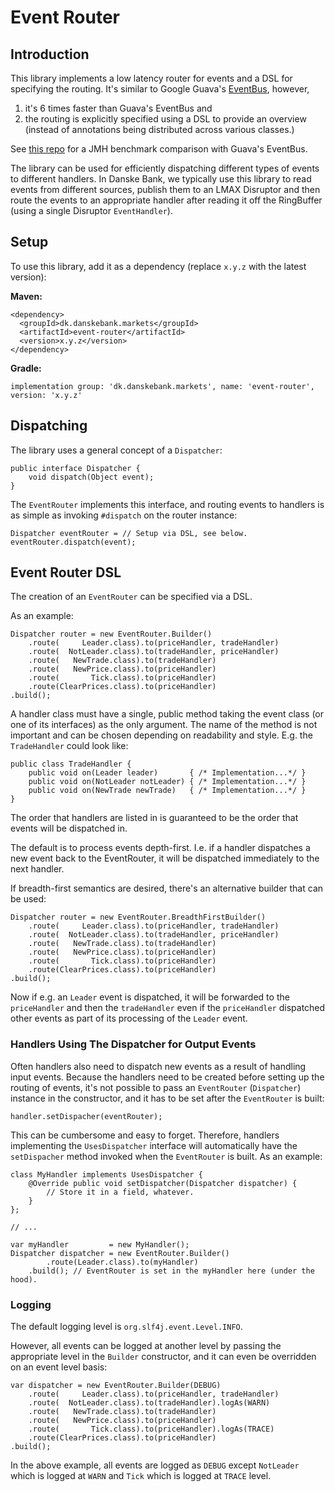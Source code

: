 # Event Router

## Introduction

This library implements a low latency router for events and a DSL for specifying the routing.
It's similar to Google Guava's [EventBus](https://github.com/google/guava/wiki/EventBusExplained), however,

1. it's 6 times faster than Guava's EventBus and
2. the routing is explicitly specified using a DSL to provide an overview (instead of annotations being distributed across various classes.)

See [this repo](https://github.com/danskemarkets/jmh-event-router) for a JMH benchmark comparison with Guava's EventBus.

The library can be used for efficiently dispatching different types of events to different handlers. In Danske Bank, we 
typically use this library to read events from different sources, publish them to an LMAX Disruptor and then route the
events to an appropriate handler after reading it off the RingBuffer (using a single Disruptor `EventHandler`).

## Setup

To use this library, add it as a dependency (replace `x.y.z` with the latest version):

**Maven:**

    <dependency>
      <groupId>dk.danskebank.markets</groupId>
      <artifactId>event-router</artifactId>
      <version>x.y.z</version>
    </dependency>

**Gradle:**

    implementation group: 'dk.danskebank.markets', name: 'event-router', version: 'x.y.z'

## Dispatching

The library uses a general concept of a `Dispatcher`:

    public interface Dispatcher {
        void dispatch(Object event);
    }

The `EventRouter` implements this interface, and routing events to handlers is as simple as invoking `#dispatch`
on the router instance:

    Dispatcher eventRouter = // Setup via DSL, see below.
    eventRouter.dispatch(event);

## Event Router DSL

The creation of an `EventRouter` can be specified via a DSL.

As an example:

    Dispatcher router = new EventRouter.Builder()
        .route(     Leader.class).to(priceHandler, tradeHandler)
        .route(  NotLeader.class).to(tradeHandler, priceHandler)
        .route(   NewTrade.class).to(tradeHandler)
        .route(   NewPrice.class).to(priceHandler)
        .route(       Tick.class).to(priceHandler)
        .route(ClearPrices.class).to(priceHandler)
    .build();

A handler class must have a single, public method taking the event class (or one of its interfaces) as the only argument.
The name of the method is not important and can be chosen depending on readability and style. E.g. the `TradeHandler` could
look like:

    public class TradeHandler {
        public void on(Leader leader)       { /* Implementation...*/ }
        public void on(NotLeader notLeader) { /* Implementation...*/ }
        public void on(NewTrade newTrade)   { /* Implementation...*/ }
    }

The order that handlers are listed in is guaranteed to be the order that events will be dispatched in.

The default is to process events depth-first. I.e. if a handler dispatches a new event back to the EventRouter, it will
be dispatched immediately to the next handler.

If breadth-first semantics are desired, there's an alternative builder that can be used:

    Dispatcher router = new EventRouter.BreadthFirstBuilder()
        .route(     Leader.class).to(priceHandler, tradeHandler)
        .route(  NotLeader.class).to(tradeHandler, priceHandler)
        .route(   NewTrade.class).to(tradeHandler)
        .route(   NewPrice.class).to(priceHandler)
        .route(       Tick.class).to(priceHandler)
        .route(ClearPrices.class).to(priceHandler)
    .build();

Now if e.g. an `Leader` event is dispatched, it will be forwarded to the `priceHandler` and then the `tradeHandler` even
if the `priceHandler` dispatched other events as part of its processing of the `Leader` event.

### Handlers Using The Dispatcher for Output Events

Often handlers also need to dispatch new events as a result of handling input events.
Because the handlers need to be created before setting up the routing of events, it's not possible to pass an
`EventRouter` (`Dispatcher`) instance in the constructor, and it has to be set after the `EventRouter` is built:

    handler.setDispacher(eventRouter);

This can be cumbersome and easy to forget. Therefore, handlers implementing the `UsesDispatcher` interface will
automatically have the `setDispacher` method invoked when the `EventRouter` is built. As an example:

    class MyHandler implements UsesDispatcher {
        @Override public void setDispatcher(Dispatcher dispatcher) {
            // Store it in a field, whatever.
        }
    };

    // ...

    var myHandler         = new MyHandler();
    Dispatcher dispatcher = new EventRouter.Builder()
            .route(Leader.class).to(myHandler)
        .build(); // EventRouter is set in the myHandler here (under the hood).

### Logging

The default logging level is `org.slf4j.event.Level.INFO`.

However, all events can be logged at another level by passing the appropriate level in the `Builder` constructor, and
it can even be overridden on an event level basis:

    var dispatcher = new EventRouter.Builder(DEBUG)
        .route(     Leader.class).to(priceHandler, tradeHandler)
        .route(  NotLeader.class).to(tradeHandler).logAs(WARN)
        .route(   NewTrade.class).to(tradeHandler)
        .route(   NewPrice.class).to(priceHandler)
        .route(       Tick.class).to(priceHandler).logAs(TRACE)
        .route(ClearPrices.class).to(priceHandler)
    .build();

In the above example, all events are logged as `DEBUG` except `NotLeader` which is logged at `WARN` and `Tick` which
is logged at `TRACE` level.